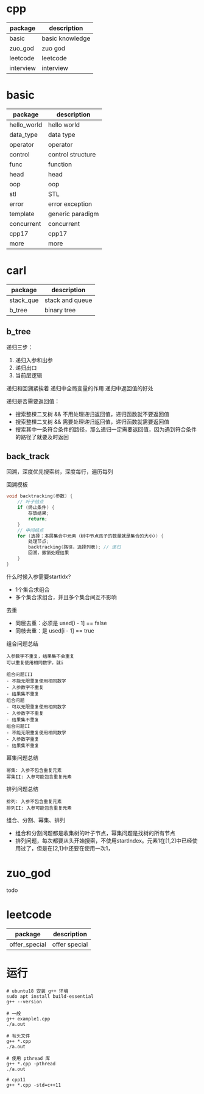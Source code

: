 # cpp
| package   | description     |
|-----------|-----------------|
| basic     | basic knowledge |
| zuo_god   | zuo god         |
| leetcode  | leetcode        |
| interview | interview       |

# basic
| package   | description       |
|-------------|-------------------|
| hello_world | hello world       |
| data_type   | data type         |
| operator    | operator          |
| control     | control structure |
| func        | function          |
| head        | head              |
| oop         | oop               |
| stl         | STL               |
| error       | error exception   |
| template    | generic paradigm  |
| concurrent  | concurrent        |
| cpp17       | cpp17             |
| more        | more              |

# carl
| package   | description   |
|-----------|---------------|
| stack_que     | stack and queue |
| b_tree     | binary tree |

## b_tree
递归三步：
1. 递归入参和出参
2. 递归出口
3. 当前层逻辑

递归和回溯紧挨着
递归中全局变量的作用
递归中返回值的好处

递归是否需要返回值：
- 搜索整棵二叉树 && 不用处理递归返回值，递归函数就不要返回值
- 搜索整棵二叉树 && 需要处理递归返回值，递归函数就需要返回值
- 搜索其中一条符合条件的路径，那么递归一定需要返回值，因为遇到符合条件的路径了就要及时返回
## back_track
回溯，深度优先搜索树，深度每行，遍历每列

回溯模板
```cpp
void backtracking(参数) {
    // 叶子结点
    if (终止条件) {
        存放结果;
        return;
    }
    // 中间结点
    for (选择：本层集合中元素（树中节点孩子的数量就是集合的大小）) {
        处理节点;
        backtracking(路径，选择列表); // 递归
        回溯，撤销处理结果
    }
}
```

什么时候入参需要startIdx?
- 1个集合求组合
- 多个集合求组合，并且多个集合间互不影响

去重
- 同层去重：必须是 used[i - 1] == false
- 同枝去重：是 used[i - 1] == true

组合问题总结
```text
入参数字不重复，结果集不会重复
可以重复使用相同数字，就i

组合问题III
- 不能无限重复使用相同数字
- 入参数字不重复
- 结果集不重复
组合问题
- 可以无限重复使用相同数字
- 入参数字不重复
- 结果集不重复
组合问题II
- 不能无限重复使用相同数字
- 入参数字重复
- 结果集不重复
```
幂集问题总结
```text
幂集: 入参不包含重复元素
幂集II: 入参可能包含重复元素
```
排列问题总结
```text
排列: 入参不包含重复元素
排列II: 入参可能包含重复元素
```

组合、分割、幂集、排列
- 组合和分割问题都是收集树的叶子节点，幂集问题是找树的所有节点
- 排列问题，每次都要从头开始搜索，不使用startIndex。元素1在[1,2]中已经使用过了，但是在[2,1]中还要在使用一次1，
# zuo_god
todo

# leetcode
| package   | description   |
|-----------|---------------|
| offer_special     | offer special |

# 运行
```shell
# ubuntu18 安装 g++ 环境
sudo apt install build-essential
g++ --version

# 一般
g++ example1.cpp
./a.out

# 有头文件
g++ *.cpp
./a.out

# 使用 pthread 库
g++ *.cpp -pthread
./a.out

# cpp11
g++ *.cpp -std=c++11
```